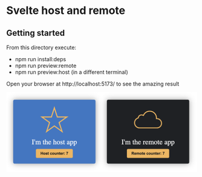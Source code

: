 # Svelte host and remote

## Getting started

From this directory execute:

- npm run install:deps
- npm run preview:remote
- npm run preview:host (in a different terminal)

Open your browser at http://localhost:5173/ to see the amazing result

![screenshot](docs/screenshot.png)
